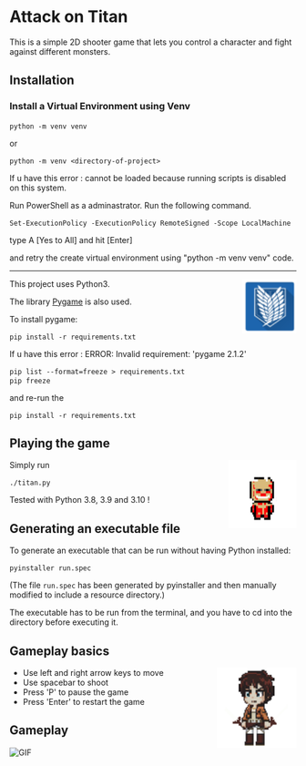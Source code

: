 # Attack on Titan

This is a simple 2D shooter game that lets you control a character and fight against different monsters.




## Installation

### Install a Virtual Environment using Venv
```
python -m venv venv
```
or
```
python -m venv <directory-of-project>
```

If u have this error : cannot be loaded because running scripts is disabled on this system.

Run PowerShell as a adminastrator. Run the following command.
```
Set-ExecutionPolicy -ExecutionPolicy RemoteSigned -Scope LocalMachine
```
type A [Yes to All] and hit [Enter]

and retry the create virtual environment using "python -m venv venv" code.

----

<img align="right" alt="PNG" src="https://github.com/sevketbinali/Attack-on-Titan-PyGame/blob/main/Gameplays/aoticon.png?raw=true" width="95" height="95" />

This project uses Python3. 
 
The library [Pygame](https://www.pygame.org) is also used. 

To install pygame:
```
pip install -r requirements.txt
```

If u have this error : ERROR: Invalid requirement: 'pygame 2.1.2'
```
pip list --format=freeze > requirements.txt
pip freeze
```
and re-run the 
```
pip install -r requirements.txt
```





## Playing the game

<img align="right" alt="PNG" src="https://github.com/sevketbinali/Attack-on-Titan-PyGame/blob/main/Gameplays/titann.png?raw=true" width="120" height="120" />

Simply run
```
./titan.py
```
Tested with Python 3.8, 3.9 and 3.10 !

## Generating an executable file
To generate an executable that can be run without having Python installed:
```
pyinstaller run.spec
```
(The file `run.spec` has been generated by pyinstaller and then manually modified 
to include a resource directory.) 

The executable has to be run from the terminal, and you have to cd into the
directory before executing it.

## Gameplay basics

<img align="right" alt="PNG" src="https://github.com/sevketbinali/Attack-on-Titan-PyGame/blob/main/Gameplays/erenleft.png?raw=true" width="140" height="140" />

* Use left and right arrow keys to move
* Use spacebar to shoot
* Press 'P' to pause the game
* Press 'Enter' to restart the game

## Gameplay

<img align="left" alt="GIF" src="https://github.com/sevketbinali/Attack-on-Titan-PyGame/blob/main/Gameplays/aot-gameplay.gif?raw=true" width="500" height="320" />
